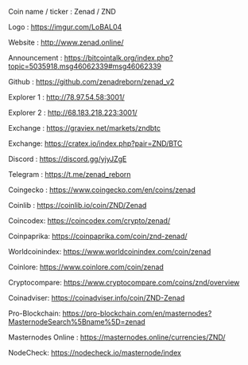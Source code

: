 Coin name / ticker : Zenad / ZND

Logo : https://imgur.com/LoBAL04

Website : http://www.zenad.online/

Announcement : https://bitcointalk.org/index.php?topic=5035918.msg46062339#msg46062339

Github : https://github.com/zenadreborn/zenad_v2

Explorer 1 : http://78.97.54.58:3001/

Explorer 2 : http://68.183.218.223:3001/

Exchange : https://graviex.net/markets/zndbtc

Exchange: https://cratex.io/index.php?pair=ZND/BTC

Discord : https://discord.gg/yjyJZgE

Telegram : https://t.me/zenad_reborn

Coingecko : https://www.coingecko.com/en/coins/zenad

Coinlib : https://coinlib.io/coin/ZND/Zenad

Coincodex: https://coincodex.com/crypto/zenad/

Coinpaprika: https://coinpaprika.com/coin/znd-zenad/

Worldcoinindex: https://www.worldcoinindex.com/coin/zenad

Coinlore: https://www.coinlore.com/coin/zenad

Cryptocompare: https://www.cryptocompare.com/coins/znd/overview

Coinadviser: https://coinadviser.info/coin/ZND-Zenad

Pro-Blockchain: https://pro-blockchain.com/en/masternodes?MasternodeSearch%5Bname%5D=zenad

Masternodes Online : https://masternodes.online/currencies/ZND/

NodeCheck: https://nodecheck.io/masternode/index

